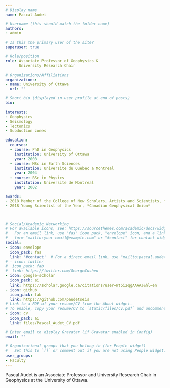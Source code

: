 ```yaml
---
# Display name
name: Pascal Audet

# Username (this should match the folder name)
authors:
- admin

# Is this the primary user of the site?
superuser: true

# Role/position
role: Associate Professor of Geophysics &
      University Research Chair

# Organizations/Affiliations
organizations:
- name: University of Ottawa
  url: ""

# Short bio (displayed in user profile at end of posts)
bio: 

interests:
- Geophysics
- Seismology
- Tectonics
- Subduction zones

education:
  courses:
  - course: PhD in Geophysics
    institution: University of Ottawa
    year: 2008
  - course: MSc in Earth Sciences
    institution: Universite du Quebec a Montreal
    year: 2004
  - course: BSc in Physics
    institution: Universite de Montreal
    year: 2002

awards:
- 2018 Member of the College of New Scholars, Artists and Scientists, *Royal Society of Canada*
- 2018 Young Scientist of the Year, *Canadian Geophysical Union*



# Social/Academic Networking
# For available icons, see: https://sourcethemes.com/academic/docs/widgets/#icons
#   For an email link, use "fas" icon pack, "envelope" icon, and a link in the
#   form "mailto:your-email@example.com" or "#contact" for contact widget.
social:
- icon: envelope
  icon_pack: fas
  link: '#contact'  # For a direct email link, use "mailto:pascal.audet@uottawa.ca".
# - icon: twitter
#  icon_pack: fab
#  link: https://twitter.com/GeorgeCushen
- icon: google-scholar
  icon_pack: ai
  link: https://scholar.google.ca/citations?user=Wt5i2qgAAAAJ&hl=en
- icon: github
  icon_pack: fab
  link: https://github.com/paudetseis
# Link to a PDF of your resume/CV from the About widget.
# To enable, copy your resume/CV to `static/files/cv.pdf` and uncomment the lines below.  
- icon: cv
  icon_pack: ai
  link: files/Pascal_Audet_CV.pdf

# Enter email to display Gravatar (if Gravatar enabled in Config)
email: ""
  
# Organizational groups that you belong to (for People widget)
#   Set this to `[]` or comment out if you are not using People widget.  
user_groups:
- Faculty
---
```


Pascal Audet is an Associate Professor and University Research Chair in Geophysics at the University of Ottawa.

